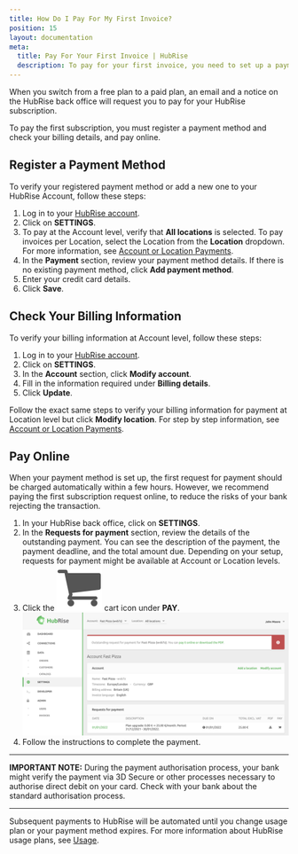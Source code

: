 ```yaml
---
title: How Do I Pay For My First Invoice?
position: 15
layout: documentation
meta:
  title: Pay For Your First Invoice | HubRise
  description: To pay for your first invoice, you need to set up a payment method first, then manually pay for the first invoice. Payments will be automated thereafter.
---
```


When you switch from a free plan to a paid plan, an email and a notice on the HubRise back office will request you to pay for your HubRise subscription.

To pay the first subscription, you must register a payment method and check your billing details, and pay online.

## Register a Payment Method

To verify your registered payment method or add a new one to your HubRise Account, follow these steps:

1. Log in to your [HubRise account](https://manager.hubrise.com/login).
1. Click on **SETTINGS**.
1. To pay at the Account level, verify that **All locations** is selected. To pay invoices per Location, select the Location from the **Location** dropdown. For more information, see [Account or Location Payments](/docs/payment#account-or-location-payments).
1. In the **Payment** section, review your payment method details. If there is no existing payment method, click **Add payment method**.
1. Enter your credit card details.
1. Click **Save**.

## Check Your Billing Information

To verify your billing information at Account level, follow these steps:

1. Log in to your [HubRise account](https://manager.hubrise.com/login).
1. Click on **SETTINGS**.
1. In the **Account** section, click **Modify account**.
1. Fill in the information required under **Billing details**.
1. Click **Update**.

Follow the exact same steps to verify your billing information for payment at Location level but click **Modify location**. For step by step information, see [Account or Location Payments](/docs/payment#billing-information-at-location-level).

## Pay Online

When your payment method is set up, the first request for payment should be charged automatically within a few hours. However, we recommend paying the first subscription request online, to reduce the risks of your bank rejecting the transaction.

1. In your HubRise back office, click on **SETTINGS**.
2. In the **Requests for payment** section, review the details of the outstanding payment. You can see the description of the payment, the payment deadline, and the total amount due. Depending on your setup, requests for payment might be available at Account or Location levels.
3. Click the <InlineImage width="17" height="17">![Cart icon](../../images/068-cart-icon.png)</InlineImage> cart icon under **PAY**.
   ![Pay your first invoice for an outstanding HubRise invoice](./images/069-outstanding-payment.png)
4. Follow the instructions to complete the payment.

---

**IMPORTANT NOTE:** During the payment authorisation process, your bank might verify the payment via 3D Secure or other processes necessary to authorise direct debit on your card. Check with your bank about the standard authorisation process.

---

Subsequent payments to HubRise will be automated until you change usage plan or your payment method expires. For more information about HubRise usage plans, see [Usage](/docs/usage-plan/).
